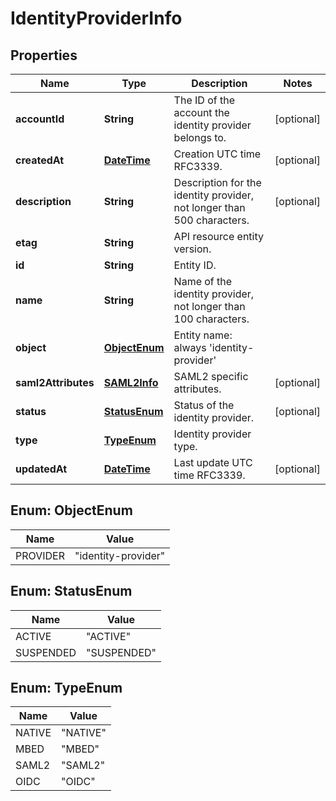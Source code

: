 
# IdentityProviderInfo

## Properties
Name | Type | Description | Notes
------------ | ------------- | ------------- | -------------
**accountId** | **String** | The ID of the account the identity provider belongs to. |  [optional]
**createdAt** | [**DateTime**](DateTime.md) | Creation UTC time RFC3339. |  [optional]
**description** | **String** | Description for the identity provider, not longer than 500 characters. |  [optional]
**etag** | **String** | API resource entity version. | 
**id** | **String** | Entity ID. | 
**name** | **String** | Name of the identity provider, not longer than 100 characters. | 
**object** | [**ObjectEnum**](#ObjectEnum) | Entity name: always &#39;identity-provider&#39; | 
**saml2Attributes** | [**SAML2Info**](SAML2Info.md) | SAML2 specific attributes. |  [optional]
**status** | [**StatusEnum**](#StatusEnum) | Status of the identity provider. |  [optional]
**type** | [**TypeEnum**](#TypeEnum) | Identity provider type. | 
**updatedAt** | [**DateTime**](DateTime.md) | Last update UTC time RFC3339. |  [optional]


<a name="ObjectEnum"></a>
## Enum: ObjectEnum
Name | Value
---- | -----
PROVIDER | &quot;identity-provider&quot;


<a name="StatusEnum"></a>
## Enum: StatusEnum
Name | Value
---- | -----
ACTIVE | &quot;ACTIVE&quot;
SUSPENDED | &quot;SUSPENDED&quot;


<a name="TypeEnum"></a>
## Enum: TypeEnum
Name | Value
---- | -----
NATIVE | &quot;NATIVE&quot;
MBED | &quot;MBED&quot;
SAML2 | &quot;SAML2&quot;
OIDC | &quot;OIDC&quot;



